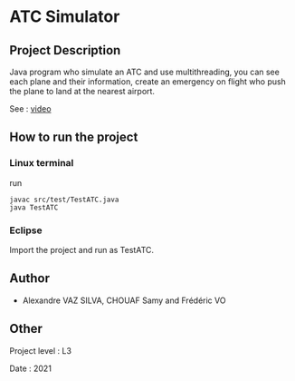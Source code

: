 # ATC Simulator

## Project Description

Java program who simulate an ATC and use multithreading, you can see each plane and their information, create an emergency on flight who push the plane to land at the nearest airport.

See : [video](https://raw.githubusercontent.com/avs-projects/ATC-Simulator/main/Vid%C3%A9o/atc_presentation.mp4)

## How to run the project 

### Linux terminal

run 

```
javac src/test/TestATC.java
java TestATC
```

### Eclipse

Import the project and run as TestATC.

## Author 

- Alexandre VAZ SILVA, CHOUAF Samy and Frédéric VO

## Other 

Project level : L3

Date : 2021
